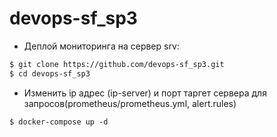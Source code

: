 # devops-sf_sp3
- Деплой мониторинга на сервер srv:
```diff
$ git clone https://github.com/devops-sf_sp3.git
$ cd devops-sf_sp3 
```
- Изменить ip адрес (ip-server) и порт таргет сервера для запросов(prometheus/prometheus.yml, alert.rules)
````
$ docker-compose up -d
````
